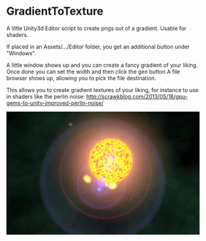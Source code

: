 # GradientToTexture
A little Unity3d Editor script to create pngs out of a gradient. Usable for shaders.

If placed in an Assets/.../Editor folder,  you get an additional button under "Windows".

A little window shows up and you can create a fancy gradient of your liking. Once done you can set the width and then click the gen button
A file browser shows up, allowing you to pick the file destination.

This allows you to create gradient textures of your liking, for instance to use in shaders like the perlin noise:
http://scrawkblog.com/2013/05/18/gpu-gems-to-unity-improved-perlin-noise/

![alt tag](Screenshot.png)

